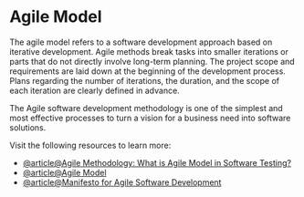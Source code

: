 # Agile Model

The agile model refers to a software development approach based on iterative development. Agile methods break tasks into smaller iterations or parts that do not directly involve long-term planning. The project scope and requirements are laid down at the beginning of the development process. Plans regarding the number of iterations, the duration, and the scope of each iteration are clearly defined in advance.

The Agile software development methodology is one of the simplest and most effective processes to turn a vision for a business need into software solutions.

Visit the following resources to learn more:

- [@article@Agile Methodology: What is Agile Model in Software Testing?](https://www.guru99.com/agile-scrum-extreme-testing.html)
- [@article@Agile Model](https://www.javatpoint.com/software-engineering-agile-model)
- [@article@Manifesto for Agile Software Development](https://agilemanifesto.org/)
